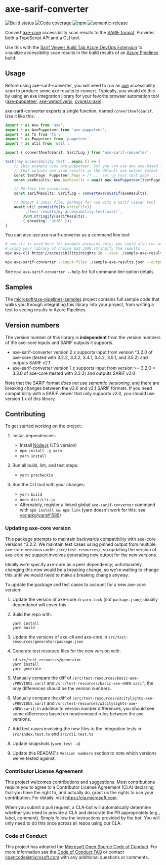 <!--
Copyright (c) Microsoft Corporation. All rights reserved.
Licensed under the MIT License.
-->

# axe-sarif-converter

[![Build status](https://dev.azure.com/accessibility-insights/axe-sarif-converter/_apis/build/status/Microsoft.axe-sarif-converter%20-%20CI?branchName=master)](https://dev.azure.com/accessibility-insights/axe-sarif-converter/_build/latest?definitionId=20&branchName=master)
[![Code coverage](https://img.shields.io/azure-devops/coverage/accessibility-insights/axe-sarif-converter/20.svg)](https://dev.azure.com/accessibility-insights/axe-sarif-converter/_build/latest?definitionId=20&branchName=master)
[![npm](https://img.shields.io/npm/v/axe-sarif-converter.svg)](https://www.npmjs.com/package/axe-sarif-converter)
[![semantic-release](https://img.shields.io/badge/%20%20%F0%9F%93%A6%F0%9F%9A%80-semantic--release-e10079.svg)](https://github.com/semantic-release/semantic-release)

Convert [axe-core](https://github.com/dequelabs/axe-core) accessibility scan results to the [SARIF format](http://sarifweb.azurewebsites.net/). Provides both a TypeScript API and a CLI tool.

Use this with the [Sarif Viewer Build Tab Azure DevOps Extension](https://marketplace.visualstudio.com/items?itemName=sariftools.sarif-viewer-build-tab) to visualize accessibility scan results in the build results of an [Azure Pipelines](https://azure.microsoft.com/en-us/services/devops/pipelines/) build.

## Usage

Before using axe-sarif-converter, you will need to run an [axe](https://github.com/dequelabs/axe-core) accessibility scan to produce some axe results to convert. Typically, you would do this by using an axe integration library for your favorite browser automation tool ([axe-puppeteer](https://github.com/dequelabs/axe-puppeteer), [axe-webdriverjs](https://github.com/dequelabs/axe-webdriverjs), [cypress-axe](https://github.com/avanslaars/cypress-axe)).

axe-sarif-converter exports a single function, named `convertAxeToSarif`. Use it like this:

```ts
import * as Axe from 'axe';
import * as AxePuppeteer from 'axe-puppeteer';
import * as fs from 'fs';
import * as Puppeteer from 'puppeteer'
import * as util from 'util';

import { convertAxeToSarif, SarifLog } from 'axe-sarif-converter';

test('my accessibility test', async () => {
    // This example uses axe-puppeteer, but you can use any axe-based library
    // that outputs axe scan results in the default axe output format
    const testPage: Puppeteer.Page = /* ... set up your test page ... */;
    const axeResults: Axe.AxeResults = await new AxePuppeteer(testPage).analyze();

    // Perform the conversion
    const sarifResults: SarifLog = convertAxeToSarif(axeResults);

    // Output a SARIF file, perhaps for use with a Sarif Viewer tool
    await util.promisify(fs.writeFile)(
        './test-results/my-accessibility-test.sarif',
        JSON.stringify(sarifResults),
        { encoding: 'utf8' });
}
```

You can also use axe-sarif-converter as a command line tool:

```bash
# axe-cli is used here for example purposes only; you could also run axe-core
# using your library of choice and JSON.stringify the results.
npx axe-cli https://accessibilityinsights.io --save ./sample-axe-results.json

npx axe-sarif-converter --input-files ./sample-axe-results.json --output-file ./sample-axe-results.sarif
```

See `npx axe-sarif-converter --help` for full command line option details.

## Samples

The [microsoft/axe-pipelines-samples](https://github.com/microsoft/axe-pipelines-samples) project contains full sample code that walks you through integrating this library into your project, from writing a test to seeing results in Azure Pipelines.

## Version numbers

The version number of this library is **independent** from the version numbers of the axe-core inputs and SARIF outputs it supports.

-   axe-sarif-converter version 2.x supports input from version ^3.2.0 of axe-core (tested with 3.2.2, 3.3.2, 3.4.1, 3.4.2, 3.5.1, and 3.5.2) and outputs SARIF v2.1
-   axe-sarif-converter version 1.x supports input from version >= 3.2.0 < 3.3.0 of axe-core (tested with 3.2.2) and outputs SARIF v2.0

Note that the SARIF format _does not use semantic versioning_, and there are breaking changes between the v2.0 and v2.1 SARIF formats. If you need compatibility with a SARIF viewer that only supports v2.0, you should use version 1.x of this library.

## Contributing

To get started working on the project:

1. Install dependencies:

    - Install [Node.js](https://nodejs.org/en/download/) (LTS version)
    - `npm install -g yarn`
    - `yarn install`

1. Run all build, lint, and test steps:

    - `yarn precheckin`

1. Run the CLI tool with your changes:

    - `yarn build`
    - `node dist/cli.js`
    - Alternately, register a linked global `axe-sarif-converter` command with `npm install && npm link` (yarn doesn't work for this; see [yarnpkg/yarn#1585](https://github.com/yarnpkg/yarn/issues/1585))

### Updating axe-core version

This package attempts to maintain backwards compatibility with axe-core versions ^3.2.2. We maintain
test cases using pinned output from multiple axe-core versions under `/src/test-resources/`, so updating
the version of axe-core we support involves generating new output for the new versions.

Ideally we'd specify axe-core as a peer dependency; unfortunately, changing this now would be a breaking
change, so we're waiting to change this until we would need to make a breaking change anyway.

To update the package and test cases to account for a new axe-core version:

1. Update the version of axe-core in `yarn.lock` (_not_ `package.json`); usually dependabot will cover this.
1. Build the repo with:
    ```
    yarn install
    yarn build
    ```
1. Update the versions of axe-cli and axe-core in `src/test-resources/generator/package.json`
1. Generate test resource files for the new version with:

    ```
    cd src/test-resources/generator
    yarn install
    yarn generate
    ```

1. Manually compare the diff of `/src/test-resources/basic-axe-vPREVIOUS.sarif` and `/src/test-resources/basic-axe-vNEW.sarif`; the only differences should be the version numbers.
1. Manually compare the diff of `/src/test-resources/w3citylights-axe-vPREVIOUS.sarif` and `/src/test-resources/w3citylights-axe-vNEW.sarif`; in addition to version number differences, you should see some differences based on new/removed rules between the axe versions.
1. Add test cases involving the new files to the integration tests in `src/index.test.ts` and `src/cli.test.ts`
1. Update snapshots (`yarn test -u`)
1. Update this README's `Version numbers` section to note which versions we've tested against.

### Contributor License Agreement

This project welcomes contributions and suggestions. Most contributions require you to agree to a
Contributor License Agreement (CLA) declaring that you have the right to, and actually do, grant us
the rights to use your contribution. For details, visit https://cla.microsoft.com.

When you submit a pull request, a CLA-bot will automatically determine whether you need to provide
a CLA and decorate the PR appropriately (e.g., label, comment). Simply follow the instructions
provided by the bot. You will only need to do this once across all repos using our CLA.

### Code of Conduct

This project has adopted the [Microsoft Open Source Code of Conduct](https://opensource.microsoft.com/codeofconduct/).
For more information see the [Code of Conduct FAQ](https://opensource.microsoft.com/codeofconduct/faq/) or
contact [opencode@microsoft.com](mailto:opencode@microsoft.com) with any additional questions or comments.
